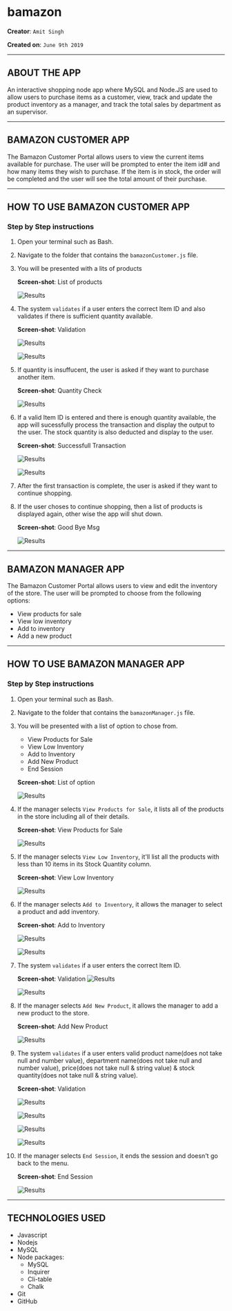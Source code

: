 # bamazon

**Creator**: `Amit Singh`

**Created on**: `June 9th 2019`

- - -

## ABOUT THE APP
An interactive shopping node app where MySQL and Node.JS are used to allow users to purchase items as a customer, view, track and update the product inventory as a manager, and track the total sales by department as an supervisor.
- - -

## BAMAZON CUSTOMER APP
The Bamazon Customer Portal allows users to view the current items available for purchase.  The user will be prompted to enter the item id# and how many items they wish to purchase.  If the item is in stock, the order will be completed and the user will see the total amount of their purchase.
- - -
## HOW TO USE BAMAZON CUSTOMER APP

### **Step by Step instructions**

1. Open your terminal such as Bash.
2. Navigate to the folder that contains the `bamazonCustomer.js` file. 
3. You will be presented with a lits of products  

    **Screen-shot**: List of products
    
    ![Results](/screenshots/listproducts.PNG)

4. The system `validates` if a user enters the correct Item ID and also validates if there is sufficient quantity available.

    **Screen-shot**: Validation
    
    ![Results](/screenshots/validation1.PNG)

    ![Results](/screenshots/validation2.PNG)
    

5. If quantity is insuffucent, the user is asked if they want to purchase another item.

    **Screen-shot**: Quantity Check

    ![Results](/screenshots/validation3.PNG)

6. If a valid Item ID is entered and there is enough quantity available, the app will sucessfully process the transaction and display the output to the user. The stock quantity is also deducted and display to the user.

    **Screen-shot**: Successfull Transaction
    
    ![Results](/screenshots/success1.PNG)

    ![Results](/screenshots/success2.PNG)

7. After the first transaction is complete, the user is asked if they want to continue shopping. 
8. If the user choses to continue shopping, then a list of products is displayed again, other wise the app will shut down.

    **Screen-shot**: Good Bye Msg
    
    ![Results](/screenshots/thankyou.PNG)

- - -

## BAMAZON MANAGER APP
The Bamazon Customer Portal allows users to view and edit the inventory of the store.  The user will be prompted to choose from the following options:
* View products for sale
* View low inventory
* Add to inventory
* Add a new product
- - -

## HOW TO USE BAMAZON MANAGER APP

### **Step by Step instructions**

1. Open your terminal such as Bash.
2. Navigate to the folder that contains the `bamazonManager.js` file. 
3. You will be presented with a list of option to chose from.  
    * View Products for Sale
    * View Low Inventory
    * Add to Inventory
    * Add New Product
    * End Session

     **Screen-shot**: List of option
    
    ![Results](/screenshots/mrg_list_of_option.PNG)


4. If the manager selects `View Products for Sale`, it lists all of the products in the store including all of their details.
    
    **Screen-shot**: View Products for Sale
    
    ![Results](/screenshots/mrg_view_prod_for_sale.PNG)


5. If the manager selects `View Low Inventory`, it'll list all the products with less than 10 items in its Stock Quantity column.

     **Screen-shot**: View Low Inventory
    
    ![Results](/screenshots/mrg_view_low_inv.PNG)


6. If the manager selects `Add to Inventory`, it allows the manager to select a product and add inventory.
    
    **Screen-shot**: Add to Inventory

    ![Results](/screenshots/mrg_add_inv.PNG)
    
    ![Results](/screenshots/mrg_add_inv1.PNG)

7. The system `validates` if a user enters the correct Item ID.

    **Screen-shot**: Validation
    ![Results](/screenshots/validation4.PNG)
    
    ![Results](/screenshots/validation5.PNG)

8. If the manager selects `Add New Product`, it allows the manager to add a new product to the store.
    
     **Screen-shot**: Add New Product
    
    ![Results](/screenshots/mrg_add_new_prod.PNG)

9. The system `validates` if a user enters valid product name(does not take null and number value), department name(does not take null and number value), price(does not take null & string value) & stock quantity(does not take null & string value).
    
    **Screen-shot**: Validation
    
    ![Results](/screenshots/validation6.PNG)
    
    ![Results](/screenshots/validation7.PNG)
    
    ![Results](/screenshots/validation8.PNG)
    
    ![Results](/screenshots/validation9.PNG)


10. If the manager selects `End Session`, it ends the session and doesn't go back to the menu.
    
    **Screen-shot**: End Session
    
    ![Results](/screenshots/mrg_end_session.PNG)


-----------------------
## TECHNOLOGIES USED
* Javascript
* Nodejs
* MySQL
* Node packages:
    * MySQL
    * Inquirer
    * Cli-table
    * Chalk
* Git
* GitHub